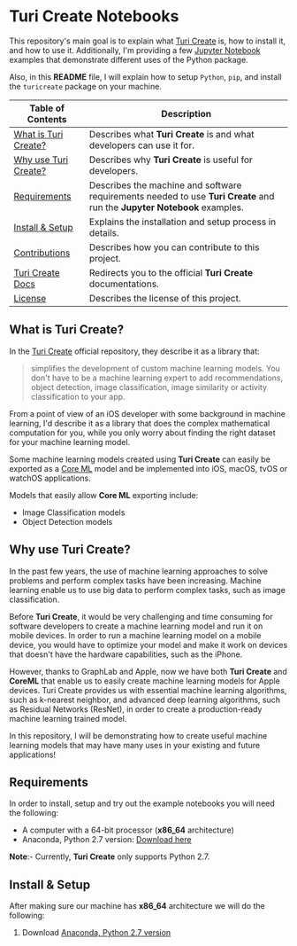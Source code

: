 # Turi Create Notebooks
This repository's main goal is to explain what [Turi Create](https://github.com/apple/turicreate) is, how to install it, and how to use it. Additionally, I'm providing a few [Jupyter Notebook](http://jupyter.org) examples that demonstrate different uses of the Python package.

Also, in this **README** file, I will explain how to setup `Python`, `pip`, and install the `turicreate` package on your machine.


| Table of Contents  |  Description       |
| ------------------ | ------------------ |
| [What is Turi Create?](#) |  Describes what **Turi Create** is and what developers can use it for.|
| [Why use Turi Create?](#) | Describes why **Turi Create** is useful for developers. |
| [Requirements](#) | Describes the machine and software requirements needed to use **Turi Create** and run the **Jupyter Notebook** examples.|
| [Install & Setup](#) | Explains the installation and setup process in details. |
| [Contributions](#) | Describes how you can contribute to this project. |
| [Turi Create Docs](https://apple.github.io/turicreate/docs/api) | Redirects you to the official **Turi Create** documentations. |
| [License](#) | Describes the license of this project. |

## What is Turi Create?
In the [Turi Create](https://github.com/apple/turicreate) official repository, they describe it as a library that:
>simplifies the development of custom machine learning models. You don't have to be a machine learning expert to add recommendations, object detection, image classification, image similarity or activity classification to your app.

From a point of view of an iOS developer with some background in machine learning, I'd describe it as a library that does the complex mathematical computation for you, while you only worry about finding the right dataset for your machine learning model.

Some machine learning models created using **Turi Create** can easily be exported as a [Core ML](https://developer.apple.com/documentation/coreml) model and be implemented into iOS, macOS, tvOS or watchOS applications.

Models that easily allow **Core ML** exporting include:
- Image Classification models
- Object Detection models

## Why use Turi Create?
In the past few years, the use of machine learning approaches to solve problems and perform complex tasks have been increasing. Machine learning enable us to use big data to perform complex tasks, such as image classification.

Before **Turi Create**, it would be very challenging and time consuming for software developers to create a machine learning model and run it on mobile devices. In order to run a machine learning model on a mobile device, you would have to optimize your model and make it work on devices that doesn't have the hardware capabilities, such as the iPhone.

However, thanks to GraphLab and Apple, now we have both **Turi Create** and **CoreML** that enable us to easily create machine learning models for Apple devices. Turi Create provides us with essential machine learning algorithms, such as k-nearest neighbor, and advanced deep learning algorithms, such as Residual Networks (ResNet), in order to create a production-ready machine learning trained model.

In this repository, I will be demonstrating how to create useful machine learning models that may have many uses in your existing and future applications!

## Requirements
In order to install, setup and try out the example notebooks you will need the following:
- A computer with a 64-bit processor (**x86_64** architecture)
- Anaconda, Python 2.7 version: [Download here](https://www.anaconda.com/download/)

**Note**:- Currently, **Turi Create** only supports Python 2.7.
## Install & Setup
After making sure our machine has **x86_64** architecture we will do the following:

1. Download [Anaconda, Python 2.7 version](https://www.anaconda.com/download/)


